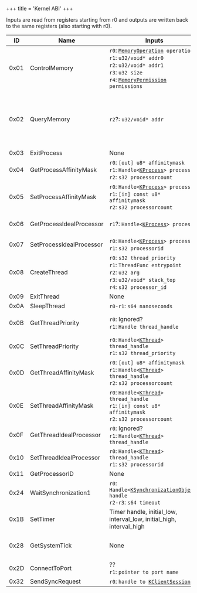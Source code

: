 +++
title = 'Kernel ABI'
+++

Inputs are read from registers starting from r0 and outputs are written
back to the same registers (also starting with r0).

<table>
<thead>
<tr class="header">
<th>ID</th>
<th>Name</th>
<th>Inputs</th>
<th>Outputs</th>
</tr>
</thead>
<tbody>
<tr class="odd">
<td>0x01</td>
<td>ControlMemory</td>
<td><code>r0</code>: <a {{% href "../Memory_Management" %}}
title="wikilink"><code>MemoryOperation</code></a><code> operation</code><br />
<code>r1</code>: <code>u32/void* addr0</code><br />
<code>r2</code>: <code>u32/void* addr1</code><br />
<code>r3</code>: <code>u32 size</code><br />
<code>r4</code>: <a {{% href "../Memory_Management" %}}
title="wikilink"><code>MemoryPermission</code></a><code> permissions</code></td>
<td><code>r0</code>: <code>Result</code><br />
<code>r1</code>: <code>u32/void* addr_out</code></td>
</tr>
<tr class="even">
<td>0x02</td>
<td>QueryMemory</td>
<td><code>r2</code>?: <code>u32/void* addr</code></td>
<td><code>r0</code>: <code>Result</code><br />
<code>r1</code>: <code>u32 base_process_virtual_address</code><br />
<code>r2</code>: <code>u32 size</code><br />
<code>r3</code>: <a {{% href "../Memory_Management" %}}
title="wikilink"><code>MemoryPermission</code></a><code> permission</code><br />
<code>r4</code>: <a {{% href "../Memory_Management" %}}
title="wikilink"><code>MemoryState</code></a><code> state</code><br />
<code>r5</code>: <a {{% href "../Memory_Management" %}}
title="wikilink"><code>PageFlags</code></a><code> page_flags</code></td>
</tr>
<tr class="odd">
<td>0x03</td>
<td>ExitProcess</td>
<td>None</td>
<td>None, doesn't return</td>
</tr>
<tr class="even">
<td>0x04</td>
<td>GetProcessAffinityMask</td>
<td><code>r0</code>: <code>[out] u8* affinitymask</code><br />
<code>r1</code>: <code>Handle&lt;</code><a {{% href "../KProcess" %}}
title="wikilink"><code>KProcess</code></a><code>&gt; process</code><br />
<code>r2</code>: <code>s32 processorcount</code></td>
<td><code>r0</code>: <code>Result</code></td>
</tr>
<tr class="odd">
<td>0x05</td>
<td>SetProcessAffinityMask</td>
<td><code>r0</code>: <code>Handle&lt;</code><a {{% href "../KProcess" %}}
title="wikilink"><code>KProcess</code></a><code>&gt; process</code><br />
<code>r1</code>: <code>[in] const u8* affinitymask</code><br />
<code>r2</code>: <code>s32 processorcount</code></td>
<td><code>r0</code>: <code>Result</code></td>
</tr>
<tr class="even">
<td>0x06</td>
<td>GetProcessIdealProcessor</td>
<td><code>r1</code>?: <code>Handle&lt;</code><a {{% href "../KProcess" %}}
title="wikilink"><code>KProcess</code></a><code>&gt; process</code></td>
<td><code>r0</code>: <code>Result</code><br />
<code>r1</code>: <code>s32 processorid</code><br />
<code>r2</code>: Clobbered?</td>
</tr>
<tr class="odd">
<td>0x07</td>
<td>SetProcessIdealProcessor</td>
<td><code>r0</code>: <code>Handle&lt;</code><a {{% href "../KProcess" %}}
title="wikilink"><code>KProcess</code></a><code>&gt; process</code><br />
<code>r1</code>: <code>s32 processorid</code></td>
<td><code>r0</code>: <code>Result</code><br />
</td>
</tr>
<tr class="even">
<td>0x08</td>
<td>CreateThread</td>
<td><code>r0</code>: <code>s32 thread_priority</code><br />
<code>r1</code>: <code>ThreadFunc entrypoint</code><br />
<code>r2</code>: <code>u32 arg</code><br />
<code>r3</code>: <code>u32/void* stack_top</code><br />
<code>r4</code>: <code>s32 processor_id</code></td>
<td><code>r0</code>: <code>Result</code><br />
<code>r1</code>: <code>Handle&lt;</code><a {{% href "../KThread" %}}
title="wikilink"><code>KThread</code></a><code>&gt; thread_handle</code></td>
</tr>
<tr class="odd">
<td>0x09</td>
<td>ExitThread</td>
<td>None</td>
<td>None, doesn't return</td>
</tr>
<tr class="even">
<td>0x0A</td>
<td>SleepThread</td>
<td><code>r0-r1</code>: <code>s64 nanoseconds</code></td>
<td>None</td>
</tr>
<tr class="odd">
<td>0x0B</td>
<td>GetThreadPriority</td>
<td><code>r0</code>: Ignored?<br />
<code>r1</code>: <code>Handle thread_handle</code></td>
<td><code>r0</code>: <code>Result</code><br />
<code>r1</code>: <code>s32 thread_priority</code><br />
<code>r2</code>: Clobbered?</td>
</tr>
<tr class="even">
<td>0x0C</td>
<td>SetThreadPriority</td>
<td><code>r0</code>: <code>Handle&lt;</code><a {{% href "../KThread" %}}
title="wikilink"><code>KThread</code></a><code>&gt; thread_handle</code><br />
<code>r1</code>: <code>s32 thread_priority</code></td>
<td><code>r0</code>: <code>Result</code></td>
</tr>
<tr class="odd">
<td>0x0D</td>
<td>GetThreadAffinityMask</td>
<td><code>r0</code>: <code>[out] u8* affinitymask</code><br />
<code>r1</code>: <code>Handle&lt;</code><a {{% href "../KThread" %}}
title="wikilink"><code>KThread</code></a><code>&gt; thread_handle</code><br />
<code>r2</code>: <code>s32 processorcount</code></td>
<td><code>r0</code>: <code>Result</code></td>
</tr>
<tr class="even">
<td>0x0E</td>
<td>SetThreadAffinityMask</td>
<td><code>r0</code>: <code>Handle&lt;</code><a {{% href "../KThread" %}}
title="wikilink"><code>KThread</code></a><code>&gt; thread_handle</code><br />
<code>r1</code>: <code>[in] const u8* affinitymask</code><br />
<code>r2</code>: <code>s32 processorcount</code></td>
<td><code>r0</code>: <code>Result</code></td>
</tr>
<tr class="odd">
<td>0x0F</td>
<td>GetThreadIdealProcessor</td>
<td><code>r0</code>: Ignored?<br />
<code>r1</code>: <code>Handle&lt;</code><a {{% href "../KThread" %}}
title="wikilink"><code>KThread</code></a><code>&gt; thread_handle</code></td>
<td><code>r0</code>: <code>Result</code><br />
<code>r1</code>: <code>s32 processorid</code></td>
</tr>
<tr class="even">
<td>0x10</td>
<td>SetThreadIdealProcessor</td>
<td><code>r0</code>: <code>Handle&lt;</code><a {{% href "../KThread" %}}
title="wikilink"><code>KThread</code></a><code>&gt; thread_handle</code><br />
<code>r1</code>: <code>s32 processorid</code></td>
<td><code>r0</code>: <code>Result</code></td>
</tr>
<tr class="odd">
<td>0x11</td>
<td>GetProcessorID</td>
<td>None</td>
<td><code>r0</code>: <code>s32 processorid</code></td>
</tr>
<tr class="even">
<td>0x24</td>
<td>WaitSynchronization1</td>
<td><code>r0</code>: <code>Handle&lt;</code><a
{{% href "../KSynchronizationObject" %}}
title="wikilink"><code>KSynchronizationObject</code></a><code>&gt; handle</code><br />
<code>r2-r3</code>: <code>s64 timeout</code></td>
<td><code>r0</code>: <code>Result</code></td>
</tr>
<tr class="odd">
<td>0x1B</td>
<td>SetTimer</td>
<td>Timer handle, initial_low, interval_low, initial_high,
interval_high</td>
<td>Result</td>
</tr>
<tr class="even">
<td>0x28</td>
<td>GetSystemTick</td>
<td>None</td>
<td><code>r0</code>: <code>Low 32 bits of the tick count</code><br />
<code>r1</code>: <code>High 32 bits of the tick count</code></td>
</tr>
<tr class="odd">
<td>0x2D</td>
<td>ConnectToPort</td>
<td>??<br />
<code>r1</code>: <code>pointer to port name</code></td>
<td><code>r0</code>: <code>Result</code><br />
<code>r1</code>: <code>handle to </code><a {{% href "../KClientSession" %}}
title="wikilink"><code>KClientSession</code></a></td>
</tr>
<tr class="even">
<td>0x32</td>
<td>SendSyncRequest</td>
<td><code>r0</code>: <code>handle to </code><a {{% href "../KClientSession" %}}
title="wikilink"><code>KClientSession</code></a></td>
<td><code>r0</code>: <code>Result<code></td>
</tr>
</tbody>
</table>
